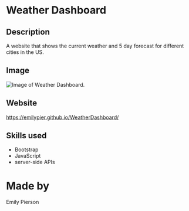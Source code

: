 # Weather Dashboard

## Description
A website that shows the current weather and 5 day forecast for different cities in the US.

## Image
![Image of Weather Dashboard.](/assets/code-quiz-screenshot.png)

## Website
https://emilypier.github.io/WeatherDashboard/

## Skills used
* Bootstrap
* JavaScript
* server-side APIs

# Made by 
Emily Pierson